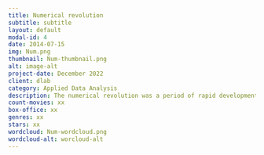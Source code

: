 ```yaml
---
title: Numerical revolution
subtitle: subtitle
layout: default
modal-id: 4
date: 2014-07-15
img: Num.png
thumbnail: Num-thumbnail.png
alt: image-alt
project-date: December 2022
client: dlab
category: Applied Data Analysis
description: The numerical revolution was a period of rapid development in the field of mathematics and computing that took place in the 20th century. It was marked by the widespread use of computers, which made it possible to perform complex calculations and simulations quickly and accurately. The numerical revolution also saw the development of new mathematical techniques and theories that were essential for the advancement of science and technology. Some of the key developments during this period include the development of the electronic computer, the creation of new programming languages, and the emergence of big data and data science. The numerical revolution has had a profound impact on a wide range of fields, including physics, engineering, finance, and biology, and has laid the foundation for many of the technological advancements of the 21st century.
count-movies: xx
box-office: xx
genres: xx
stars: xx
wordcloud: Num-wordcloud.png
wordcloud-alt: worcloud-alt
---
```

